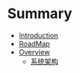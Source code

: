 # Summary

* [Introduction](README.md)
* [RoadMap](roadmap.md)
* [Overview](overview/README.md)
    * [系统架构](overview/arch.md)
